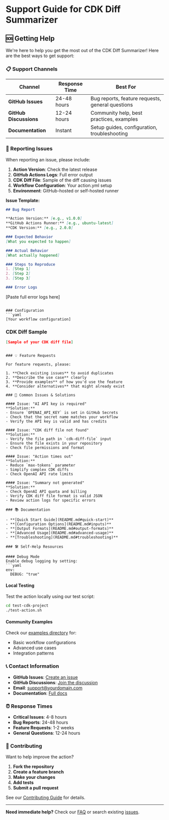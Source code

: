 # Support Guide for CDK Diff Summarizer

## 🆘 Getting Help

We're here to help you get the most out of the CDK Diff Summarizer! Here are the best ways to get support:

### 📋 Support Channels

| Channel | Response Time | Best For |
|---------|---------------|----------|
| **GitHub Issues** | 24-48 hours | Bug reports, feature requests, general questions |
| **GitHub Discussions** | 12-24 hours | Community help, best practices, examples |
| **Documentation** | Instant | Setup guides, configuration, troubleshooting |

### 🐛 Reporting Issues

When reporting an issue, please include:

1. **Action Version**: Check the latest release
2. **GitHub Actions Logs**: Full error output
3. **CDK Diff File**: Sample of the diff causing issues
4. **Workflow Configuration**: Your action.yml setup
5. **Environment**: GitHub-hosted or self-hosted runner

**Issue Template:**
```markdown
## Bug Report

**Action Version:** [e.g., v1.0.0]
**GitHub Actions Runner:** [e.g., ubuntu-latest]
**CDK Version:** [e.g., 2.0.0]

### Expected Behavior
[What you expected to happen]

### Actual Behavior
[What actually happened]

### Steps to Reproduce
1. [Step 1]
2. [Step 2]
3. [Step 3]

### Error Logs
```
[Paste full error logs here]
```

### Configuration
```yaml
[Your workflow configuration]
```

### CDK Diff Sample
```json
[Sample of your CDK diff file]
```
```

### 💡 Feature Requests

For feature requests, please:

1. **Check existing issues** to avoid duplicates
2. **Describe the use case** clearly
3. **Provide examples** of how you'd use the feature
4. **Consider alternatives** that might already exist

### 🔧 Common Issues & Solutions

#### Issue: "AI API key is required"
**Solution:**
- Ensure `OPENAI_API_KEY` is set in GitHub Secrets
- Check that the secret name matches your workflow
- Verify the API key is valid and has credits

#### Issue: "CDK diff file not found"
**Solution:**
- Verify the file path in `cdk-diff-file` input
- Ensure the file exists in your repository
- Check file permissions and format

#### Issue: "Action times out"
**Solution:**
- Reduce `max-tokens` parameter
- Simplify complex CDK diffs
- Check OpenAI API rate limits

#### Issue: "Summary not generated"
**Solution:**
- Check OpenAI API quota and billing
- Verify CDK diff file format is valid JSON
- Review action logs for specific errors

### 📚 Documentation

- **[Quick Start Guide](README.md#quick-start)**
- **[Configuration Options](README.md#inputs)**
- **[Output Formats](README.md#output-formats)**
- **[Advanced Usage](README.md#advanced-usage)**
- **[Troubleshooting](README.md#troubleshooting)**

### 🛠️ Self-Help Resources

#### Debug Mode
Enable debug logging by setting:
```yaml
env:
  DEBUG: "true"
```

#### Local Testing
Test the action locally using our test script:
```bash
cd test-cdk-project
./test-action.sh
```

#### Community Examples
Check our [examples directory](examples/) for:
- Basic workflow configurations
- Advanced use cases
- Integration patterns

### 📞 Contact Information

- **GitHub Issues**: [Create an issue](https://github.com/CloudLabOne/Infra-Lens/issues)
- **GitHub Discussions**: [Join the discussion](https://github.com/CloudLabOne/Infra-Lens/discussions)
- **Email**: support@yourdomain.com
- **Documentation**: [Full docs](https://github.com/CloudLabOne/Infra-Lens#readme)

### ⏰ Response Times

- **Critical Issues**: 4-8 hours
- **Bug Reports**: 24-48 hours
- **Feature Requests**: 1-2 weeks
- **General Questions**: 12-24 hours

### 🤝 Contributing

Want to help improve the action?

1. **Fork the repository**
2. **Create a feature branch**
3. **Make your changes**
4. **Add tests**
5. **Submit a pull request**

See our [Contributing Guide](CONTRIBUTING.md) for details.

---

**Need immediate help?** Check our [FAQ](FAQ.md) or search existing [issues](https://github.com/CloudLabOne/Infra-Lens/issues). 